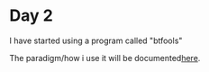 # Day 2

I have started using a program called "btfools"

The paradigm/how i use it will be documented[here](/Methods/bttools_paradigm.md).
